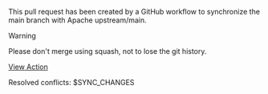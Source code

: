 This pull request has been created by a GitHub workflow to synchronize the main branch with Apache upstream/main.

> [!WARNING]
> Please don't merge using squash, not to lose the git history.

[View Action]($RUN_URL)

Resolved conflicts:
$SYNC_CHANGES
